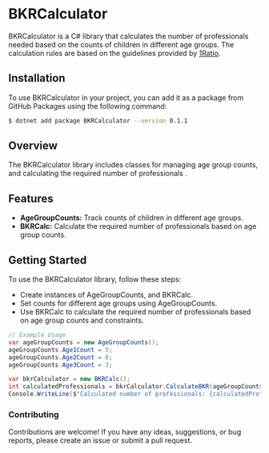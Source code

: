 # BKRCalculator

BKRCalculator is a C# library that calculates the number of professionals needed based on the counts of children in different age groups. The calculation rules are based on the guidelines provided by [1Ratio](https://www.1ratio.nl/bkr/#/rekenregels/3).

## Installation

To use BKRCalculator in your project, you can add it as a package from GitHub Packages using the following command:

```bash
$ dotnet add package BKRCalculator --version 0.1.1
```

## Overview

The BKRCalculator library includes classes for managing age group counts, and calculating the required number of professionals .

## Features

- **AgeGroupCounts:** Track counts of children in different age groups.
- **BKRCalc:** Calculate the required number of professionals based on age group counts.

## Getting Started
To use the BKRCalculator library, follow these steps:
- Create instances of AgeGroupCounts, and BKRCalc.
- Set counts for different age groups using AgeGroupCounts.
- Use BKRCalc to calculate the required number of professionals based on age group counts and constraints.

```csharp
// Example Usage
var ageGroupCounts = new AgeGroupCounts();
ageGroupCounts.Age1Count = 5;
ageGroupCounts.Age2Count = 8;
ageGroupCounts.Age3Count = 3;

var bkrCalculator = new BKRCalc();
int calculatedProfessionals = bkrCalculator.CalculateBKR(ageGroupCounts);
Console.WriteLine($"Calculated number of professionals: {calculatedProfessionals}");
```

### Contributing
Contributions are welcome! If you have any ideas, suggestions, or bug reports, please create an issue or submit a pull request.
